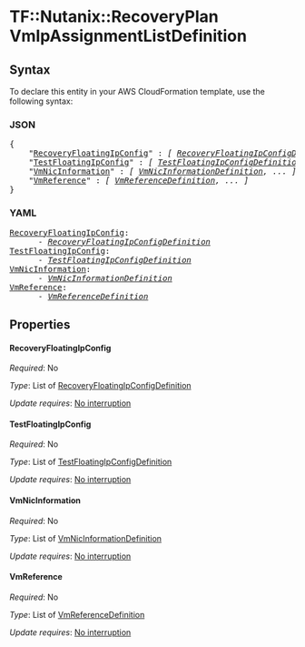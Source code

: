 # TF::Nutanix::RecoveryPlan VmIpAssignmentListDefinition

## Syntax

To declare this entity in your AWS CloudFormation template, use the following syntax:

### JSON

<pre>
{
    "<a href="#recoveryfloatingipconfig" title="RecoveryFloatingIpConfig">RecoveryFloatingIpConfig</a>" : <i>[ <a href="recoveryfloatingipconfigdefinition.md">RecoveryFloatingIpConfigDefinition</a>, ... ]</i>,
    "<a href="#testfloatingipconfig" title="TestFloatingIpConfig">TestFloatingIpConfig</a>" : <i>[ <a href="testfloatingipconfigdefinition.md">TestFloatingIpConfigDefinition</a>, ... ]</i>,
    "<a href="#vmnicinformation" title="VmNicInformation">VmNicInformation</a>" : <i>[ <a href="vmnicinformationdefinition.md">VmNicInformationDefinition</a>, ... ]</i>,
    "<a href="#vmreference" title="VmReference">VmReference</a>" : <i>[ <a href="vmreferencedefinition.md">VmReferenceDefinition</a>, ... ]</i>
}
</pre>

### YAML

<pre>
<a href="#recoveryfloatingipconfig" title="RecoveryFloatingIpConfig">RecoveryFloatingIpConfig</a>: <i>
      - <a href="recoveryfloatingipconfigdefinition.md">RecoveryFloatingIpConfigDefinition</a></i>
<a href="#testfloatingipconfig" title="TestFloatingIpConfig">TestFloatingIpConfig</a>: <i>
      - <a href="testfloatingipconfigdefinition.md">TestFloatingIpConfigDefinition</a></i>
<a href="#vmnicinformation" title="VmNicInformation">VmNicInformation</a>: <i>
      - <a href="vmnicinformationdefinition.md">VmNicInformationDefinition</a></i>
<a href="#vmreference" title="VmReference">VmReference</a>: <i>
      - <a href="vmreferencedefinition.md">VmReferenceDefinition</a></i>
</pre>

## Properties

#### RecoveryFloatingIpConfig

_Required_: No

_Type_: List of <a href="recoveryfloatingipconfigdefinition.md">RecoveryFloatingIpConfigDefinition</a>

_Update requires_: [No interruption](https://docs.aws.amazon.com/AWSCloudFormation/latest/UserGuide/using-cfn-updating-stacks-update-behaviors.html#update-no-interrupt)

#### TestFloatingIpConfig

_Required_: No

_Type_: List of <a href="testfloatingipconfigdefinition.md">TestFloatingIpConfigDefinition</a>

_Update requires_: [No interruption](https://docs.aws.amazon.com/AWSCloudFormation/latest/UserGuide/using-cfn-updating-stacks-update-behaviors.html#update-no-interrupt)

#### VmNicInformation

_Required_: No

_Type_: List of <a href="vmnicinformationdefinition.md">VmNicInformationDefinition</a>

_Update requires_: [No interruption](https://docs.aws.amazon.com/AWSCloudFormation/latest/UserGuide/using-cfn-updating-stacks-update-behaviors.html#update-no-interrupt)

#### VmReference

_Required_: No

_Type_: List of <a href="vmreferencedefinition.md">VmReferenceDefinition</a>

_Update requires_: [No interruption](https://docs.aws.amazon.com/AWSCloudFormation/latest/UserGuide/using-cfn-updating-stacks-update-behaviors.html#update-no-interrupt)

